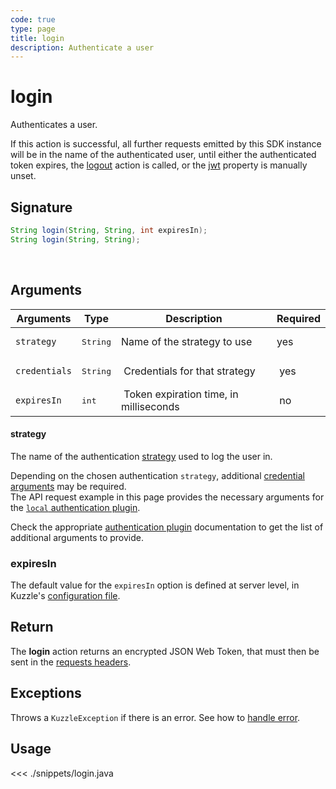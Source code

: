 ```yaml
---
code: true
type: page
title: login
description: Authenticate a user
---
```


# login

Authenticates a user.

If this action is successful, all further requests emitted by this SDK instance will be in the name of the authenticated user, until either the authenticated token expires, the [logout](/sdk/java/1/controllers/auth/logout/) action is called, or the [jwt](/sdk/java/1/core-classes/kuzzle/constructor) property is manually unset.

## Signature

```java
String login(String, String, int expiresIn);
String login(String, String);
```
<br/>

## Arguments

| Arguments     | Type   | Description                      | Required |
| ------------- | ------ | -------------------------------- | -------- |
| `strategy`    | <pre>String</pre> | Name of the strategy to use  | yes      |
| `credentials` | <pre>String</pre> |  Credentials for that strategy            |  yes     |
| `expiresIn`   | <pre>int</pre>    |  Token expiration time, in milliseconds |  no      |

#### strategy

The name of the authentication [strategy](/core/1/guide/guides/kuzzle-depth/authentication/#authentication) used to log the user in.

Depending on the chosen authentication `strategy`, additional [credential arguments](/core/1/guide/guides/kuzzle-depth/authentication/#authentication) may be required.  
The API request example in this page provides the necessary arguments for the [`local` authentication plugin](https://github.com/kuzzleio/kuzzle-plugin-auth-passport-local).

Check the appropriate [authentication plugin](/core/1/plugins/essentials/strategies/) documentation to get the list of additional arguments to provide.

### expiresIn

 The default value for the `expiresIn` option is defined at server level, in Kuzzle's [configuration file](/core/1/guide/guides/essentials/configuration/).

## Return

The **login** action returns an encrypted JSON Web Token, that must then be sent in the [requests headers](/core/1/api/essentials/query-syntax/).

## Exceptions

Throws a `KuzzleException` if there is an error. See how to [handle error](/sdk/java/1/essentials/error-handling/).

## Usage

<<< ./snippets/login.java
